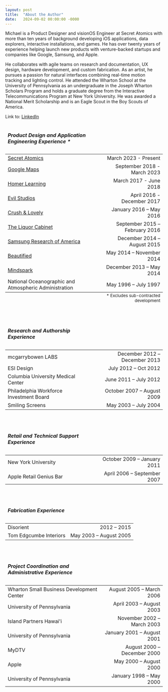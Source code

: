 ```yaml
---
layout: post
title:  "About the Author"
date:   2024-09-02 00:00:00 -0000
---
```


Michael is a Product Designer and visionOS Engineer at Secret Atomics with more than ten years of background developing iOS applications, data explorers, interactive installations, and games.  He has over twenty years of experience helping launch new products with venture-backed startups and companies like Google, Samsung, and Apple.

He collaborates with agile teams on research and documentation, UX design, hardware development, and custom fabrication. As an artist, he pursues a passion for natural interfaces combining real-time motion tracking and lighting control. He attended the Wharton School at the University of Pennsylvania as an undergraduate in the Joseph Wharton Scholars Program and holds a graduate degree from the Interactive Telecommunications Program at New York University. He was awarded a National Merit Scholarship and is an Eagle Scout in the Boy Scouts of America.

Link to: [LinkedIn](https://linkedin.com/in/voxels)

<table style="width:100%">
	<thead><tr><td><h5>Product Design and Application Engineering Experience *</h5></td><td></td></tr></thead>
		<tr><td><a href="/professional_experience_092024#secret-atomics">Secret Atomics</a></td><td align="right">March 2023 - Present</td></tr>
		<tr><td><a href="/professional_experience_092024#google-maps">Google Maps</a></td><td align="right">September 2018 - March 2023</td></tr>
		<tr><td><a href="/professional_experience_092024#homer-learning">Homer Learning</a></td><td align="right">March 2017 - June 2018</td></tr>
		<tr><td><a href="/professional_experience_092024#evil-studios">Evil Studios</a></td><td align="right">April 2016 - December 2017</td></tr>
		<tr><td><a href="/professional_experience_092024#crush-and-lovely">Crush & Lovely</a></td><td align="right">January 2016 – May 2016</td></tr>
		<tr><td><a href="/professional_experience_092024#liquor-cabinet">The Liquor Cabinet</a></td><td align="right">September 2015 – February 2016</td></tr>
		<tr><td><a href="/professional_experience_092024#samsung">Samsung Research of America</a></td><td align="right">December 2014 – August 2015</td></tr>
		<tr><td><a href="/professional_experience_092024#beautified">Beautified</a></td><td align="right">May 2014 – November 2014</td></tr>
		<tr><td><a href="/professional_experience_092024#mindspark">Mindspark</a></td><td align="right">December 2013 – May 2014</td></tr>
		<tr><td>National Oceanographic and Atmospheric Administration</td><td align="right">May 1996 – July 1997</td></tr>
		<tfoot><tr><td></td><td align="right"><sub>* Excludes sub-contracted development</sub></td></tr></tfoot>
</table>
<br>
<table style="width:100%">
	<thead><tr><td><h5>Research and Authorship Experience</h5></td><td></td></tr></thead>
		<tr><td>mcgarrybowen LABS</td><td align="right">December 2012 – December 2013</td></tr>
		<tr><td>ESI Design</td><td align="right">July 2012 – Oct 2012</td></tr>
		<tr><td>Columbia University Medical Center</td><td align="right">June 2011 – July 2012</td></tr>
		<tr><td>Philadelphia Workforce Investment Board</td><td align="right">October 2007 – August 2009</td></tr>
		<tr><td>Smiling Screens</td><td align="right">May 2003 – July 2004</td></tr>
</table>
<br>
<table style="width:100%">
	<thead><tr><td><h5>Retail and Technical Support Experience</h5></td><td></td></tr></thead>
		<tr><td>New York University</td><td align="right">October 2009 – January 2011</td></tr>
		<tr><td>Apple Retail Genius Bar</td><td align="right">April 2006 – September 2007</td></tr>
</table>
<br>
<table style="width:100%">
	<thead><tr><td><h5>Fabrication Experience</h5></td><td></td></tr></thead>
		<tr><td>Disorient</td><td align="right">2012 – 2015</td></tr>
		<tr><td>Tom Edgcumbe Interiors</td><td align="right">May 2003 – August 2005</td></tr>
</table>
<br>
<table style="width:100%">
	<thead><tr><td><h5>Project Coordination and Administrative Experience</h5></td><td></td></tr></thead>
		<tr><td>Wharton Small Business Development Center</td><td align="right">August 2005 – March 2006</td></tr>
		<tr><td>University of Pennsylvania</td><td align="right">April 2003 – August 2003</td></tr>
		<tr><td>Island Partners Hawai'i</td><td align="right">November 2002 – March 2003</td></tr>
		<tr><td>University of Pennsylvania</td><td align="right">January 2001 – August 2001</td></tr>
		<tr><td>MyDTV</td><td align="right">August 2000 – December 2000</td></tr>
		<tr><td>Apple</td><td align="right">May 2000 – August 2000</td></tr>
		<tr><td>University of Pennsylvania</td><td align="right">January 1998 – May 2000</td></tr>
</table>
<!--break--> 